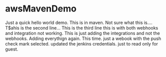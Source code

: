 # awsMavenDemo

Just a quick hello world demo. This is in maven. Not sure what this is....
T$ahis is the second line...
This is the third line
this is with both webhooks and integration not working.
This is just adding the integrations and not the webhooks.
Adding everythign again.
This time. just a webook with the push check mark selected.
updated the jenkins credentials. just to read only for guest.
